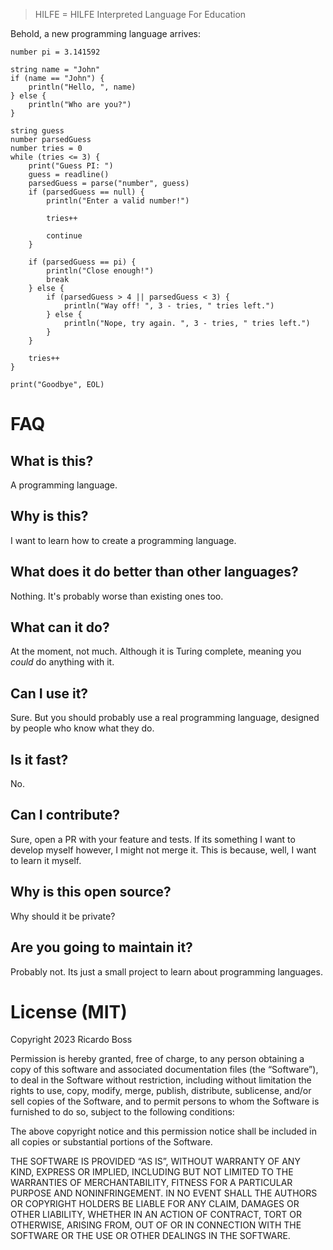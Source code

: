 ﻿> HILFE = HILFE Interpreted Language For Education

Behold, a new programming language arrives:

```
number pi = 3.141592

string name = "John"
if (name == "John") {
    println("Hello, ", name)
} else {
    println("Who are you?")
}

string guess
number parsedGuess
number tries = 0
while (tries <= 3) {
    print("Guess PI: ")
    guess = readline()
    parsedGuess = parse("number", guess)
    if (parsedGuess == null) {
        println("Enter a valid number!")

        tries++

        continue
    }

    if (parsedGuess == pi) {
        println("Close enough!")
        break
    } else {
        if (parsedGuess > 4 || parsedGuess < 3) {
            println("Way off! ", 3 - tries, " tries left.")
        } else {
            println("Nope, try again. ", 3 - tries, " tries left.")
        }
    }

    tries++
}

print("Goodbye", EOL)
```

# FAQ

## What is this?

A programming language.

## Why is this?

I want to learn how to create a programming language.

## What does it do better than other languages?

Nothing. It's probably worse than existing ones too.

## What can it do?

At the moment, not much. Although it is Turing complete, meaning you _could_ do anything with it.

## Can I use it?

Sure. But you should probably use a real programming language, designed by people who know what they do.

## Is it fast?

No.

## Can I contribute?

Sure, open a PR with your feature and tests.
If its something I want to develop myself however, I might not merge it.
This is because, well, I want to learn it myself.

## Why is this open source?

Why should it be private?

## Are you going to maintain it?

Probably not. Its just a small project to learn about programming languages.

# License (MIT)

Copyright 2023 Ricardo Boss

Permission is hereby granted, free of charge, to any person obtaining a copy of this software and associated documentation files (the “Software”), to deal in the Software without restriction, including without limitation the rights to use, copy, modify, merge, publish, distribute, sublicense, and/or sell copies of the Software, and to permit persons to whom the Software is furnished to do so, subject to the following conditions:

The above copyright notice and this permission notice shall be included in all copies or substantial portions of the Software.

THE SOFTWARE IS PROVIDED “AS IS”, WITHOUT WARRANTY OF ANY KIND, EXPRESS OR IMPLIED, INCLUDING BUT NOT LIMITED TO THE WARRANTIES OF MERCHANTABILITY, FITNESS FOR A PARTICULAR PURPOSE AND NONINFRINGEMENT. IN NO EVENT SHALL THE AUTHORS OR COPYRIGHT HOLDERS BE LIABLE FOR ANY CLAIM, DAMAGES OR OTHER LIABILITY, WHETHER IN AN ACTION OF CONTRACT, TORT OR OTHERWISE, ARISING FROM, OUT OF OR IN CONNECTION WITH THE SOFTWARE OR THE USE OR OTHER DEALINGS IN THE SOFTWARE.


